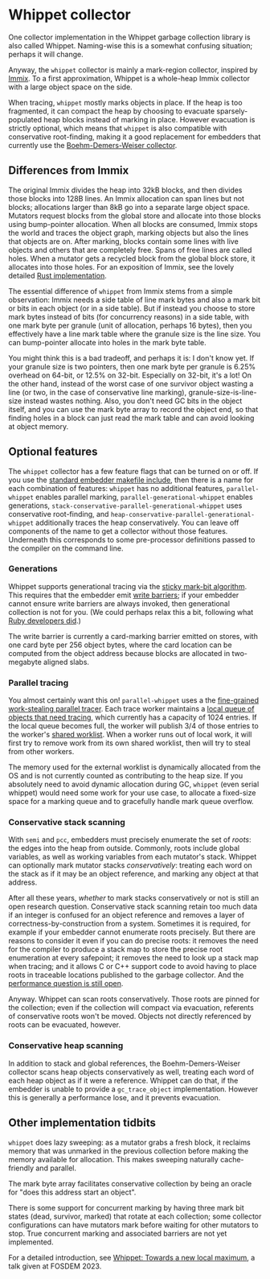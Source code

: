 # Whippet collector

One collector implementation in the Whippet garbage collection library
is also called Whippet.  Naming-wise this is a somewhat confusing
situation; perhaps it will change.

Anyway, the `whippet` collector is mainly a mark-region collector,
inspired by
[Immix](http://users.cecs.anu.edu.au/~steveb/pubs/papers/immix-pldi-2008.pdf).
To a first approximation, Whippet is a whole-heap Immix collector with a
large object space on the side.

When tracing, `whippet` mostly marks objects in place.  If the heap is
too fragmented, it can compact the heap by choosing to evacuate
sparsely-populated heap blocks instead of marking in place.  However
evacuation is strictly optional, which means that `whippet` is also
compatible with conservative root-finding, making it a good replacement
for embedders that currently use the [Boehm-Demers-Weiser
collector](./collector-bdw.md).

## Differences from Immix

The original Immix divides the heap into 32kB blocks, and then divides
those blocks into 128B lines.  An Immix allocation can span lines but
not blocks; allocations larger than 8kB go into a separate large object
space.  Mutators request blocks from the global store and allocate into
those blocks using bump-pointer allocation.  When all blocks are
consumed, Immix stops the world and traces the object graph, marking
objects but also the lines that objects are on.  After marking, blocks
contain some lines with live objects and others that are completely
free.  Spans of free lines are called holes.  When a mutator gets a
recycled block from the global block store, it allocates into those
holes.  For an exposition of Immix, see the lovely detailed [Rust
implementation](http://users.cecs.anu.edu.au/~steveb/pubs/papers/rust-ismm-2016.pdf).

The essential difference of `whippet` from Immix stems from a simple
observation: Immix needs a side table of line mark bytes and also a mark
bit or bits in each object (or in a side table).  But if instead you
choose to store mark bytes instead of bits (for concurrency reasons) in
a side table, with one mark byte per granule (unit of allocation,
perhaps 16 bytes), then you effectively have a line mark table where the
granule size is the line size.  You can bump-pointer allocate into holes
in the mark byte table.

You might think this is a bad tradeoff, and perhaps it is: I don't know
yet.  If your granule size is two pointers, then one mark byte per
granule is 6.25% overhead on 64-bit, or 12.5% on 32-bit.  Especially on
32-bit, it's a lot!  On the other hand, instead of the worst case of one
survivor object wasting a line (or two, in the case of conservative line
marking), granule-size-is-line-size instead wastes nothing.  Also, you
don't need GC bits in the object itself, and you can use the mark byte
array to record the object end, so that finding holes in a block can
just read the mark table and can avoid looking at object memory.

## Optional features

The `whippet` collector has a few feature flags that can be turned on or
off.  If you use the [standard embedder makefile include](../embed.mk),
then there is a name for each combination of features: `whippet` has no
additional features, `parallel-whippet` enables parallel marking,
`parallel-generational-whippet` enables generations,
`stack-conservative-parallel-generational-whippet` uses conservative
root-finding, and `heap-conservative-parallel-generational-whippet`
additionally traces the heap conservatively.  You can leave off
components of the name to get a collector without those features.
Underneath this corresponds to some pre-processor definitions passed to
the compiler on the command line.

### Generations

Whippet supports generational tracing via the [sticky mark-bit
algorithm](https://wingolog.org/archives/2022/10/22/the-sticky-mark-bit-algorithm).
This requires that the embedder emit [write
barriers](https://github.com/wingo/whippet/blob/main/doc/manual.md#write-barriers);
if your embedder cannot ensure write barriers are always invoked, then
generational collection is not for you.  (We could perhaps relax this a
bit, following what [Ruby developers
did](http://rvm.jp/~ko1/activities/rgengc_ismm.pdf).)

The write barrier is currently a card-marking barrier emitted on stores,
with one card byte per 256 object bytes, where the card location can be
computed from the object address because blocks are allocated in
two-megabyte aligned slabs.

### Parallel tracing

You almost certainly want this on!  `parallel-whippet` uses a the
[fine-grained work-stealing parallel tracer](../src/parallel-tracer.h).
Each trace worker maintains a [local queue of objects that need
tracing](../src/local-worklist.h), which currently has a capacity of
1024 entries.  If the local queue becomes full, the worker will publish
3/4 of those entries to the worker's [shared
worklist](../src/shared-worklist.h).  When a worker runs out of local
work, it will first try to remove work from its own shared worklist,
then will try to steal from other workers.

The memory used for the external worklist is dynamically allocated from
the OS and is not currently counted as contributing to the heap size.
If you absolutely need to avoid dynamic allocation during GC, `whippet`
(even serial whippet) would need some work for your use case, to
allocate a fixed-size space for a marking queue and to gracefully handle
mark queue overflow.

### Conservative stack scanning

With `semi` and `pcc`, embedders must precisely enumerate the set of
*roots*: the edges into the heap from outside.  Commonly, roots include
global variables, as well as working variables from each mutator's
stack.  Whippet can optionally mark mutator stacks *conservatively*:
treating each word on the stack as if it may be an object reference, and
marking any object at that address.

After all these years, *whether* to mark stacks conservatively or not is
still an open research question.  Conservative stack scanning retain too
much data if an integer is confused for an object reference and removes
a layer of correctness-by-construction from a system.  Sometimes it is
required, for example if your embedder cannot enumerate roots precisely.
But there are reasons to consider it even if you can do precise roots:
it removes the need for the compiler to produce a stack map to store the
precise root enumeration at every safepoint; it removes the need to look
up a stack map when tracing; and it allows C or C++ support code to
avoid having to place roots in traceable locations published to the
garbage collector.  And the [performance question is still
open](https://dl.acm.org/doi/10.1145/2660193.2660198).

Anyway.  Whippet can scan roots conservatively.  Those roots are pinned
for the collection; even if the collection will compact via evacuation,
referents of conservative roots won't be moved.  Objects not directly
referenced by roots can be evacuated, however.

### Conservative heap scanning

In addition to stack and global references, the Boehm-Demers-Weiser
collector scans heap objects conservatively as well, treating each word
of each heap object as if it were a reference.  Whippet can do that, if
the embedder is unable to provide a `gc_trace_object` implementation.
However this is generally a performance lose, and it prevents
evacuation.

## Other implementation tidbits

`whippet` does lazy sweeping: as a mutator grabs a fresh block, it
reclaims memory that was unmarked in the previous collection before
making the memory available for allocation.  This makes sweeping
naturally cache-friendly and parallel.

The mark byte array facilitates conservative collection by being an
oracle for "does this address start an object".

There is some support for concurrent marking by having three mark bit
states (dead, survivor, marked) that rotate at each collection; some
collector configurations can have mutators mark before waiting for other
mutators to stop.  True concurrent marking and associated barriers
are not yet implemented.

For a detailed introduction, see [Whippet: Towards a new local
maximum](https://wingolog.org/archives/2023/02/07/whippet-towards-a-new-local-maximum),
a talk given at FOSDEM 2023.
